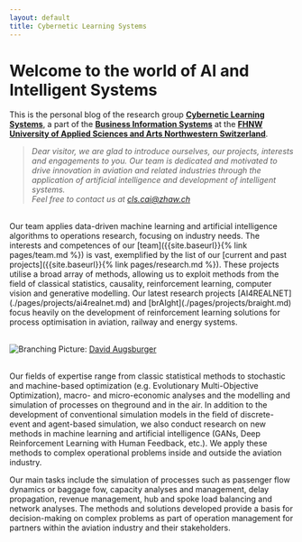 ```yaml
---
layout: default
title: Cybernetic Learning Systems
---
```


# **Welcome to the world of AI and Intelligent Systems**


This is the personal blog of the research group [**Cybernetic Learning Systems**](https://www.zhaw.ch/en/engineering/institute-zentren/idp/forschungsthemen/operation-in-aviation/), a part 
of the [**Business Information Systems**](https://www.fhnw.ch/en/degree-programmes/business/msc-bis) at the [**FHNW University of Applied Sciences and Arts Northwestern Switzerland**](https://www.fhnw.ch/en).

> *Dear visitor,
we are glad to introduce ourselves, our projects, interests and engagements to you. Our team is dedicated and 
> motivated to drive innovation in aviation and related industries through the application of artificial intelligence 
> and development of intelligent systems.* 
> <br>
> *Feel free to contact us at cls.cai@zhaw.ch*

<br>
Our team applies data-driven machine learning and artificial intelligence algorithms to operations research, focusing on industry needs. The interests and competences of our [team]({{site.baseurl}}{% link pages/team.md %}) is vast, exemplified by the list of our [current and past projects]({{site.baseurl}}{% link pages/research.md %}). These projects utilise a broad array of methods, allowing us to exploit methods from the field of classical statistics, causality, reinforcement learning, computer vision and generative modelling. Our latest research projects [AI4REALNET](./pages/projects/ai4realnet.md) and [brAIght](./pages/projects/braight.md) focus heavily on the development of reinforcement learning solutions for process optimisation in aviation, railway and energy systems.
<br>
<br>

![Branching](./pictures/home_bild.png)
Picture: [David Augsburger](https://www.instagram.com/augsburgair/)
<br>
<br>

Our fields of expertise range from classic statistical methods to stochastic and machine-based optimization (e.g. Evolutionary Multi-Objective Optimization), macro- and micro-economic analyses and the modelling and simulation of processes on theground and in the air. In addition to the development of conventional simulation models in the field of discrete-event and agent-based simulation, we also conduct research on new methods in machine learning and artificial intelligence (GANs, Deep Reinforcement Learning with Human Feedback, etc.). We apply these methods to complex operational problems inside and outside the aviation industry. 

Our main tasks include the simulation of processes such as passenger flow dynamics or baggage fow, capacity analyses and management, delay propagation, revenue management, hub and spoke load balancing and network analyses. The methods and solutions developed provide a basis for decision-making on complex problems as part of operation management for partners within the aviation industry and their stakeholders.





